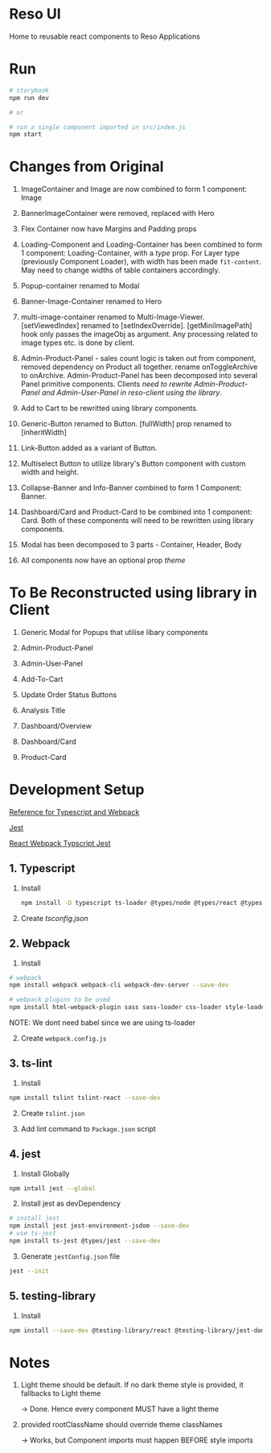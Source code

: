# Reso UI

Home to reusable react components to Reso Applications

# Run

```bash
# storybook
npm run dev

# or

# run a single component imported in src/index.js
npm start

```

# Changes from Original

1. ImageContainer and Image are now combined to form 1 component: Image

2. BannerImageContainer were removed, replaced with Hero

3. Flex Container now have Margins and Padding props

4. Loading-Component and Loading-Container has been combined to form 1 component: Loading-Container, with a _type_ prop. For Layer type (previously Component Loader), with width has been made `fit-content`. May need to change widths of table containers accordingly.

5. Popup-container renamed to Modal

6. Banner-Image-Container renamed to Hero

7. multi-image-container renamed to Multi-Image-Viewer. [setViewedIndex] renamed to [setIndexOverride]. [getMiniImagePath] hook only passes the imageObj as argument. Any processing related to image types etc. is done by client.

8. Admin-Product-Panel - sales count logic is taken out from component, removed dependency on Product all together. rename onToggleArchive to onArchive. Admin-Product-Panel has been decomposed into several Panel primitive components. Clients _need to rewrite Admin-Product-Panel and Admin-User-Panel in reso-client using the library_.

9. Add to Cart to be rewritted using library components.

10. Generic-Button renamed to Button. [fullWidth] prop renamed to [inheritWidth]

11. Link-Button added as a variant of Button.

12. Multiselect Button to utilize library's Button component with custom width and height.

13. Collapse-Banner and Info-Banner combined to form 1 Component: Banner.

14. Dashboard/Card and Product-Card to be combined into 1 component: Card. Both of these components will need to be rewritten using library components.

15. Modal has been decomposed to 3 parts - Container, Header, Body

16. All components now have an optional prop _theme_

# To Be Reconstructed using library in Client

1. Generic Modal for Popups that utilise libary components

2. Admin-Product-Panel

3. Admin-User-Panel

4. Add-To-Cart

5. Update Order Status Buttons

6. Analysis Title

7. Dashboard/Overview

8. Dashboard/Card

9. Product-Card

# Development Setup

[Reference for Typescript and Webpack](https://dev.to/shivampawar/setup-react-application-using-typescript-and-webpack-2kn6)

[Jest](https://jestjs.io/docs/getting-started)

[React Webpack Typscript Jest](https://maxpolski.medium.com/react-typescript-webpack-jest-93a58c8458e5)

## 1. Typescript

1. Install

   ```bash
   npm install -D typescript ts-loader @types/node @types/react @types/react-dom
   ```

2. Create _tsconfig.json_

## 2. Webpack

1. Install

```bash
# webpack
npm install webpack webpack-cli webpack-dev-server --save-dev

# webpack plugins to be used
npm install html-webpack-plugin sass sass-loader css-loader style-loader --save-dev url-loader
```

NOTE: We dont need babel since we are using ts-loader

2. Create `webpack.config.js`

## 3. ts-lint

1. Install

```bash
npm install tslint tslint-react --save-dev
```

2. Create `tslint.json`

3. Add lint command to `Package.json` script

## 4. jest

1. Install Globally

```bash
npm intall jest --global
```

2. Install jest as devDependency

```bash
# install jest
npm install jest jest-environment-jsdom --save-dev
# use ts-jest
npm install ts-jest @types/jest --save-dev
```

3. Generate `jestConfig.json` file

```bash
jest --init
```

## 5. testing-library

1. Install

```bash
npm install --save-dev @testing-library/react @testing-library/jest-dom
```

# Notes

1. Light theme should be default. If no dark theme style is provided, it fallbacks to Light theme

   -> Done. Hence every component MUST have a light theme

2. provided rootClassName should override theme classNames

   -> Works, but Component imports must happen BEFORE style imports
